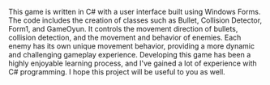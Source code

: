 This game is written in C# with a user interface built using Windows Forms.
The code includes the creation of classes such as Bullet, Collision Detector, Form1, and GameOyun. 
It controls the movement direction of bullets, collision detection, and the movement and behavior of enemies. 
Each enemy has its own unique movement behavior, providing a more dynamic and challenging gameplay experience.
   Developing this game has been a highly enjoyable learning process, and I've gained a lot of experience with C# programming. 
   I hope this project will be useful to you as well.
